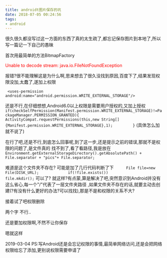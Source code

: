 ```yaml
---
title: androidt图片保存的坑
date: 2018-07-05 00:24:56
tags:
- android
---
```

很久很久都没写过这一方面的东西了真的太生疏了,都忘记保存图片到本地了,所以写一篇记一下自己的愚昧

首次用最简单的方法BitmapFactory

<span style="color:red;">Unable to decode stream: java.io.FileNotFoundException</span>

报错?很不能理解这是为什么啊,思来想去了很久没找到原因,百度下了,结果发现权限没加,太蠢了,遂加上权限

``
<uses-permission android:name="android.permission.WRITE_EXTERNAL_STORAGE"/>``

还是不行,在仔细想想,Android6.0以上权限是需要用户授权的,又加上授权
``
  if(checkSelfPermission(Manifest.permission.WRITE_EXTERNAL_STORAGE)!=PackageManager.PERMISSION_GRANTED){
​            ActivityCompat.requestPermissions(this,new String[]{Manifest.permission.WRITE_EXTERNAL_STORAGE},1);
​        }
``
(具体怎么加就不说了)

在行了吧,还是不行,到底怎么回事呢,到了这一步,还是提示之前的错误,那就不是权限的问题了,是文件真的
找不到了,看了看路径,我是放在
``
Environment.getExternalStorageDirectory().getAbsolutePath() + File.separator + "pics"+ File.separator;
``

难道是这个文件夹不存在? 可能是加了几行代码判断了下
``
​     File file=new File(DISK_URL);
​            if(!file.exists())
​                file.mkdir();
``
可以了? 就这样?有点蒙,算是解决了吧,突然意识到Android并没有这么省心,每一个"/"代表了一层文件夹路径
,如果文件夹不存在的话,就要主动去创建(?有没有什么更好的办法?可以找找),那是不是和权限的关系不大?

接着试了吧权限删除

两个字 不行..

还是要加权限啊,不然不让你保存

嗯就这样

2019-03-04 PS:写Android还是会忘记权限的事情,最简单网络访问,还是会把网络权限给忘了添加,更别说权限需要申请了
